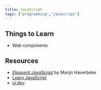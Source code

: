 ```yaml
---
title: JavaScript
tags: ["programming","javascript"]
---
```


## Things to Learn

- Web components

## Resources

- [*Eloquent JavaScript*](https://eloquentjavascript.net/index.html) by Marijn Haverbeke
- [Learn JavaScript](https://learnjavascript.online/)
- [ui.dev](https://ui.dev/)
